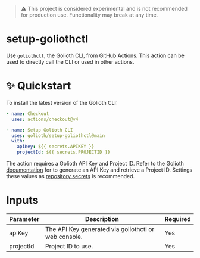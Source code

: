 > :warning: This project is considered experimental and is not recommended for production use. Functionality may break at any time.

# setup-goliothctl

Use [`goliothctl`](https://docs.golioth.io/reference/command-line-tools/goliothctl/goliothctl/), the Golioth CLI, from GitHub Actions. This action can be used to directly call the CLI or used in other actions.

# ✨ Quickstart

To install the latest version of the Golioth CLI:

```yaml
- name: Checkout
  uses: actions/checkout@v4

- name: Setup Golioth CLI
  uses: golioth/setup-goliothctl@main
  with:
    apiKey: ${{ secrets.APIKEY }}
    projectId: ${{ secrets.PROJECTID }}
```

The action requires a Golioth API Key and Project ID. Refer to the Golioth [documentation](https://docs.golioth.io/) for to generate an API Key and retrieve a Project ID. Settings these values as [repository secrets](https://docs.github.com/en/actions/security-guides/using-secrets-in-github-actions) is recommended.

# Inputs

| Parameter | Description | Required |
| --- | --- | --- |
| apiKey | The API Key generated via goliothctl or web console. | Yes | 
| projectId | Project ID to use. | Yes |